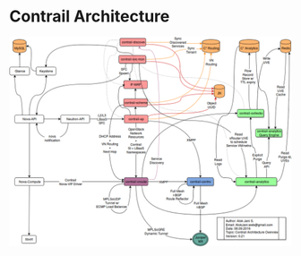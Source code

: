 Contrail Architecture
=====================

![](images/contrail-architecture-img01.png "OpenStack Contrail SDN Components")
